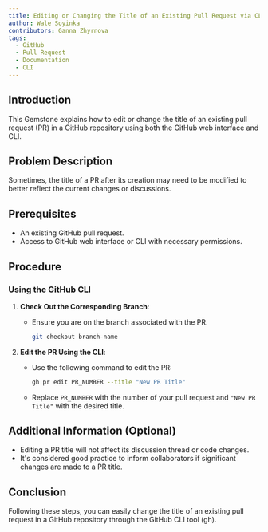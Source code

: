 ```yaml
---
title: Editing or Changing the Title of an Existing Pull Request via CLI
author: Wale Soyinka
contributors: Ganna Zhyrnova
tags:
  - GitHub
  - Pull Request
  - Documentation
  - CLI
---
```


## Introduction

This Gemstone explains how to edit or change the title of an existing pull request (PR) in a GitHub repository using both the GitHub web interface and CLI.

## Problem Description

Sometimes, the title of a PR after its creation may need to be modified to better reflect the current changes or discussions.

## Prerequisites

- An existing GitHub pull request.
- Access to GitHub web interface or CLI with necessary permissions.

## Procedure

### Using the GitHub CLI

1. **Check Out the Corresponding Branch**:
   - Ensure you are on the branch associated with the PR.

     ```bash
     git checkout branch-name
     ```

2. **Edit the PR Using the CLI**:
   - Use the following command to edit the PR:

     ```bash
     gh pr edit PR_NUMBER --title "New PR Title"
     ```

   - Replace `PR_NUMBER` with the number of your pull request and `"New PR Title"` with the desired title.

## Additional Information (Optional)

- Editing a PR title will not affect its discussion thread or code changes.
- It's considered good practice to inform collaborators if significant changes are made to a PR title.

## Conclusion

Following these steps, you can easily change the title of an existing pull request in a GitHub repository through the GitHub CLI tool (gh).
